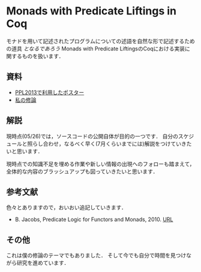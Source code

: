 Monads with Predicate Liftings in Coq
===
モナドを用いて記述されたプログラムについての述語を自然な形で記述するための道具 *となるであろう* Monads with Predicate LiftingsのCoqにおける実装に関するものを扱います．

資料
---
+ [PPL2013で利用したポスター](poster.pdf)
+ [私の修論](http://sdk.mathink.net/master.pdf)


解説
---
現時点(05/26)では，ソースコードの公開自体が目的の一つです．
自分のスケジュールと照らし合わせ，なるべく早く(7月くらいまでには)解説をつけていきたいと思います．

現時点での知識不足を埋める作業や新しい情報の出現へのフォローも踏まえて，全体的な内容のブラッシュアップも図っていきたいと思います．

参考文献
---
色々とありますので，おいおい追記していきます．

+ B. Jacobs, Predicate Logic for Functors and Monads, 2010. [URL](http://www.cs.ru.nl/~bart/PAPERS/predlift-indcat.pdf)

その他
---
これは僕の修論のテーマでもありました．
そして今でも自分で時間を見つけながら研究を進めています．

